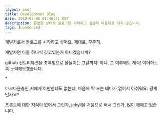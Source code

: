 ```yaml
---
layout: post
title: Development Blog
date: 2018-07-06 01:40:41 KST
description: 깔끔한 상태로 블로그를 시작하고 싶은데 마음대로 되지 않습니다.
tags: [nonsense]
---
```


개발자로서 블로그를 시작하고 싶어요. 제대로, 꾸준히.

개발자면 다들 하나씩 갖고있는거 아니겠습니까?

github 컨트리뷰션을 초록빛으로 물들이는 그날까지! 아니, 그 이후에도 계속!  이어하도록 노력해보겠습니다.


\*

마크다운충인 저에게 이만한데도 없는데, 마음에 딱 드는 테마가 없어서 아쉬워요.
핑계인가요?

프론트에 대한 지식이 없어서 그런가, jekyll을 처음으로 써서 그런가, 많이 헤매고 있습니다.
